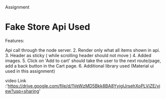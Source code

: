 Assignment
<h1>Fake Store Api Used</h1>
Features:
<p> Api call  through the node server.
2. Render only what all items shown in api.
3. Header as sticky ( while scrolling header should not move )
4. Added images.
5. Click on 'Add to cart' should take the user to the next route/page, add a back button in the Cart page.
6. Additional library used  (Material ui used in this assignment)
</p>

video Link :'https://drive.google.com/file/d/1VeWzMD5Bkk8BA8YyjglJrsehXoPLViZE/view?usp=sharing'
